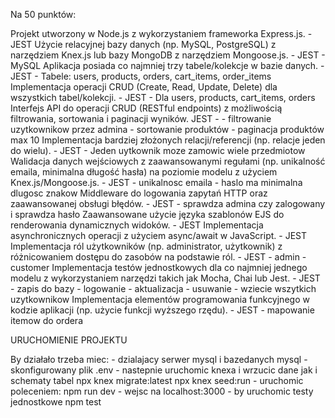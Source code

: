 Na 50 punktów:

Projekt utworzony w Node.js z wykorzystaniem frameworka Express.js. - JEST
Użycie relacyjnej bazy danych (np. MySQL, PostgreSQL) z narzędziem Knex.js lub bazy MongoDB z narzędziem Mongoose.js. - JEST 
    - MySQL
Aplikacja posiada co najmniej trzy tabele/kolekcje w bazie danych. - JEST
    - Tabele: users, products, orders, cart_items, order_items
Implementacja operacji CRUD (Create, Read, Update, Delete) dla wszystkich tabel/kolekcji. - JEST
    - Dla users, products, cart_items, orders
Interfejs API do operacji CRUD (RESTful endpoints) z możliwością filtrowania, sortowania i paginacji wyników. JEST -
    - filtrowanie uzytkownikow przez admina
    - sortowanie produktów 
    - paginacja produktów max 10
Implementacja bardziej złożonych relacji/referencji (np. relacje jeden do wielu). - JEST
    - Jeden uytkownik moze zamowic wiele przedmiotow 
Walidacja danych wejściowych z zaawansowanymi regułami (np. unikalność emaila, minimalna długość hasła) na poziomie modelu z użyciem Knex.js/Mongoose.js. - JEST
    - unikalnosc emaila
    - haslo ma minimalna dlugosc znakow 
Middleware do logowania zapytań HTTP oraz zaawansowanej obsługi błędów. - JEST
    - sprawdza admina czy zalogowany i sprawdza hasło 
Zaawansowane użycie języka szablonów EJS do renderowania dynamicznych widoków. - JEST
Implementacja asynchronicznych operacji z użyciem async/await w JavaScript. - JEST
Implementacja ról użytkowników (np. administrator, użytkownik) z różnicowaniem dostępu do zasobów na podstawie ról. - JEST
    - admin
    - customer
Implementacja testów jednostkowych dla co najmniej jednego modelu z wykorzystaniem narzędzi takich jak Mocha, Chai lub Jest. - JEST
    - zapis do bazy
    - logowanie
    - aktualizacja
    - usuwanie 
    - wziecie wszytkich uzytkownikow
Implementacja elementów programowania funkcyjnego w kodzie aplikacji (np. użycie funkcji wyższego rzędu). - JEST
    - mapowanie itemow do ordera


URUCHOMIENIE PROJEKTU

By działało trzeba miec:
    - dzialajacy serwer mysql i bazedanych mysql 
    - skonfigurowany plik .env 
    - nastepnie uruchomic knexa i wrzucic dane jak i schematy tabel
        npx knex migrate:latest
        npx knex seed:run
    - uruchomic poleceniem: 
        npm run dev
    - wejsc na localhost:3000
    - by uruchomic testy jednostkowe 
        npm test